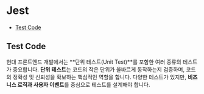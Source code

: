 # Jest

- [Test Code](#test-code)

## Test Code

현대 프론트엔드 개발에서는 **단위 테스트(Unit Test)**를 포함한 여러 종류의 테스트가 중요합니다. **단위 테스트**는 코드의 작은 단위가 올바르게 동작하는지 검증하며, 코드의 정확성 및 신뢰성을 확보하는 핵심적인 역할을 합니다. 다양한 테스트가 있지만, **비즈니스 로직과 사용자 이벤트**를 중심으로 테스트를 설계해야 합니다.
